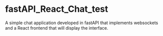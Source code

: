 # fastAPI_React_Chat_test
A simple chat application developed in fastAPI that implements websockets and a React frontend that will display the interface.
